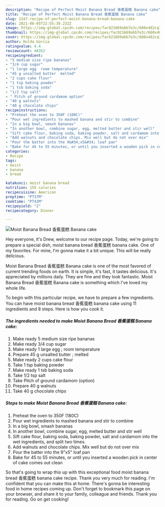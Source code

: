 ```yaml
---
description: "Recipe of Perfect Moist Banana Bread 香蕉蛋糕 Banana cake"
title: "Recipe of Perfect Moist Banana Bread 香蕉蛋糕 Banana cake"
slug: 1247-recipe-of-perfect-moist-banana-bread-banana-cake
date: 2021-06-05T22:55:39.232Z
image: https://img-global.cpcdn.com/recipes/fac921669abb7e3c/680x482cq70/moist-banana-bread-香蕉蛋糕-banana-cake-recipe-main-photo.jpg
thumbnail: https://img-global.cpcdn.com/recipes/fac921669abb7e3c/680x482cq70/moist-banana-bread-香蕉蛋糕-banana-cake-recipe-main-photo.jpg
cover: https://img-global.cpcdn.com/recipes/fac921669abb7e3c/680x482cq70/moist-banana-bread-香蕉蛋糕-banana-cake-recipe-main-photo.jpg
author: Hulda Garcia
ratingvalue: 4.4
reviewcount: 48352
recipeingredient:
- "5 medium size ripe bananas"
- "3/4 cup sugar"
- "1 large egg  room temperature"
- "45 g unsalted butter  melted"
- "2 cups cake flour"
- "1 tsp baking powder"
- "1 tsb baking soda"
- "1/2 tsp salt"
- " Pitch of ground cardamom option"
- "40 g walnuts"
- "40 g chocolate chips"
recipeinstructions:
- "Preheat the oven to 350F (180C)"
- "Pour wet ingredients to mashed banana and stir to combine"
- "In a big bowl, smash bananas"
- "In another bowl, combine sugar, egg, melted butter and stir well"
- "Sift cake flour, baking soda, baking powder, salt and cardamom into the wet ingredients, and split two times."
- "Add walnuts and chocolate chips. Mix well but do not over mix"
- "Pour the batter into the 9&#34;x5&#34; loaf pan"
- "Bake for 45 to 55 minutes, or until you inserted a wooden pick in center of cake comes out clean"
categories:
- Recipe
tags:
- moist
- banana
- bread

katakunci: moist banana bread 
nutrition: 155 calories
recipecuisine: American
preptime: "PT37M"
cooktime: "PT42M"
recipeyield: "2"
recipecategory: Dinner

---
```



![Moist Banana Bread 香蕉蛋糕 Banana cake](https://img-global.cpcdn.com/recipes/fac921669abb7e3c/680x482cq70/moist-banana-bread-香蕉蛋糕-banana-cake-recipe-main-photo.jpg)

Hey everyone, it's Drew, welcome to our recipe page. Today, we're going to prepare a special dish, moist banana bread 香蕉蛋糕 banana cake. One of my favorites. For mine, I'm gonna make it a bit unique. This will be really delicious.

Moist Banana Bread 香蕉蛋糕 Banana cake is one of the most favored of current trending foods on earth. It is simple, it's fast, it tastes delicious. It's appreciated by millions daily. They are fine and they look fantastic. Moist Banana Bread 香蕉蛋糕 Banana cake is something which I've loved my whole life.




To begin with this particular recipe, we have to prepare a few ingredients. You can have moist banana bread 香蕉蛋糕 banana cake using 11 ingredients and 8 steps. Here is how you cook it.

<!--inarticleads1-->

##### The ingredients needed to make Moist Banana Bread 香蕉蛋糕 Banana cake:

1. Make ready 5 medium size ripe bananas
1. Make ready 3/4 cup sugar
1. Make ready 1 large egg ; room temperature
1. Prepare 45 g unsalted butter ; melted
1. Make ready 2 cups cake flour
1. Take 1 tsp baking powder
1. Make ready 1 tsb baking soda
1. Take 1/2 tsp salt
1. Take  Pitch of ground cardamom (option)
1. Prepare 40 g walnuts
1. Take 40 g chocolate chips




<!--inarticleads2-->

##### Steps to make Moist Banana Bread 香蕉蛋糕 Banana cake:

1. Preheat the oven to 350F (180C)
1. Pour wet ingredients to mashed banana and stir to combine
1. In a big bowl, smash bananas
1. In another bowl, combine sugar, egg, melted butter and stir well
1. Sift cake flour, baking soda, baking powder, salt and cardamom into the wet ingredients, and split two times.
1. Add walnuts and chocolate chips. Mix well but do not over mix
1. Pour the batter into the 9&#34;x5&#34; loaf pan
1. Bake for 45 to 55 minutes, or until you inserted a wooden pick in center of cake comes out clean




So that's going to wrap this up with this exceptional food moist banana bread 香蕉蛋糕 banana cake recipe. Thank you very much for reading. I'm confident that you can make this at home. There's gonna be interesting food in home recipes coming up. Don't forget to bookmark this page on your browser, and share it to your family, colleague and friends. Thank you for reading. Go on get cooking!
